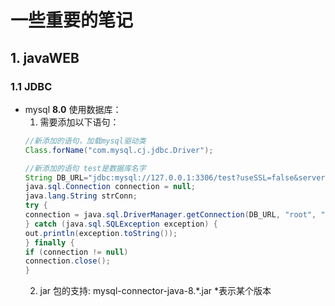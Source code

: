 # 一些重要的笔记
## 1. javaWEB
### 1.1 JDBC
* mysql **8.0** 使用数据库：
	1. 需要添加以下语句：
	```java
	//新添加的语句，加载mysql驱动类
	Class.forName("com.mysql.cj.jdbc.Driver");

	//新添加的语句 test是数据库名字
	String DB_URL="jdbc:mysql://127.0.0.1:3306/test?useSSL=false&serverTimezone=Asia/Shanghai";
	java.sql.Connection connection = null;
	java.lang.String strConn;
	try {
	connection = java.sql.DriverManager.getConnection(DB_URL, "root", "Codsoap#4403");
	} catch (java.sql.SQLException exception) {
	out.println(exception.toString());
	} finally {
	if (connection != null)
	connection.close();
	}

	```
	2. jar 包的支持: mysql-connector-java-8.*.jar   *表示某个版本
